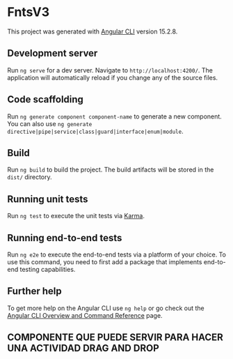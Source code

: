 # FntsV3

This project was generated with [Angular CLI](https://github.com/angular/angular-cli) version 15.2.8.

## Development server

Run `ng serve` for a dev server. Navigate to `http://localhost:4200/`. The application will automatically reload if you change any of the source files.

## Code scaffolding

Run `ng generate component component-name` to generate a new component. You can also use `ng generate directive|pipe|service|class|guard|interface|enum|module`.

## Build

Run `ng build` to build the project. The build artifacts will be stored in the `dist/` directory.

## Running unit tests

Run `ng test` to execute the unit tests via [Karma](https://karma-runner.github.io).

## Running end-to-end tests

Run `ng e2e` to execute the end-to-end tests via a platform of your choice. To use this command, you need to first add a package that implements end-to-end testing capabilities.

## Further help

To get more help on the Angular CLI use `ng help` or go check out the [Angular CLI Overview and Command Reference](https://angular.io/cli) page.








## COMPONENTE QUE PUEDE SERVIR PARA HACER UNA ACTIVIDAD DRAG AND DROP
<!-- <input type="email" class="form-control" id="exampleFormControlInput1" placeholder="name@example.com" #inputCurso>
<button (click)="agregarCurso(inputCurso.value)" class="btn btn-warning">Agregar</button>
<div class="row">
    <div cdkDropList
      class="col-6"
      #ln1="cdkDropList"
      [cdkDropListData]="listNumbers1"
      [cdkDropListConnectedTo]="[ln2]"
      (cdkDropListDropped)="drop($event)">
      <div cdkDrag class="block block-1" *ngFor="let n of listNumbers1">
        <span>{{n}}</span>
      </div>
    </div>
    <div cdkDropList
      class="col-6"
      #ln2="cdkDropList"
      [cdkDropListData]="listNumbers2"
      [cdkDropListConnectedTo]="[ln1]"
      (cdkDropListDropped)="drop($event)">
      <div cdkDrag class="block block-2" *ngFor="let n of listNumbers2">
        <span>{{n}}</span>
      </div>
    </div>
</div> -->

